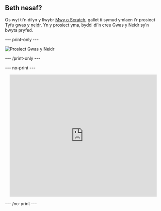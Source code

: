 ## Beth nesaf?

Os wyt ti'n dilyn y llwybr [Mwy o Scratch](https://projects.raspberrypi.org/en/raspberrypi/more-scratch), gallet ti symud ymlaen i'r prosiect [Tyfu gwas y neidr](https://projects.raspberrypi.org/en/projects/grow-a-dragonfly). Yn y prosiect yma, byddi di'n creu Gwas y Neidr sy'n bwyta pryfed.

--- print-only ---

![Prosiect Gwas y Neidr](images/dragonfly-project.png)

--- /print-only ---

--- no-print ---

<div class="scratch-preview" style="margin-left: 15px;">
  <iframe allowtransparency="true" width="485" height="402" src="https://scratch.mit.edu/projects/embed/521688740/?autostart=false" frameborder="0"></iframe>
</div>

--- /no-print ---

